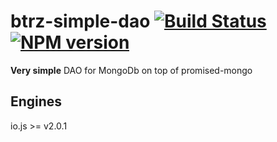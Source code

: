 # btrz-simple-dao [![Build Status](https://secure.travis-ci.org/Betterez/btrz-simple-dao.png?branch=master)](https://travis-ci.org/Betterez/btrz-simple-dao) [![NPM version](https://badge-me.herokuapp.com/api/npm/btrz-simple-dao.png)](http://badges.enytc.com/for/npm/btrz-simple-dao)

**Very simple** DAO for MongoDb on top of promised-mongo

## Engines

io.js >= v2.0.1
